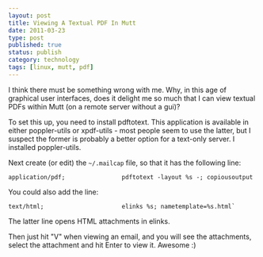 ```yaml
--- 
layout: post 
title: Viewing A Textual PDF In Mutt
date: 2011-03-23
type: post 
published: true 
status: publish
category: technology
tags: [linux, mutt, pdf]
---
```


I think there must be something wrong with me. Why, in this age of
graphical user interfaces, does it delight me so much that I can view
textual PDFs within Mutt (on a remote server without a gui)?

To set this up, you need to install pdftotext. This application is
available in either poppler-utils or xpdf-utils - most people seem to
use the latter, but I suspect the former is probably a better option for
a text-only server. I installed poppler-utils.

<!--more-->

Next create (or edit) the `~/.mailcap` file, so that it has the
following line:

    application/pdf;                pdftotext -layout %s -; copiousoutput

You could also add the line:

    text/html;                      elinks %s; nametemplate=%s.html`

The latter line opens HTML attachments in elinks.

Then just hit "V" when viewing an email, and you will see the
attachments, select the attachment and hit Enter to view it. Awesome :)

